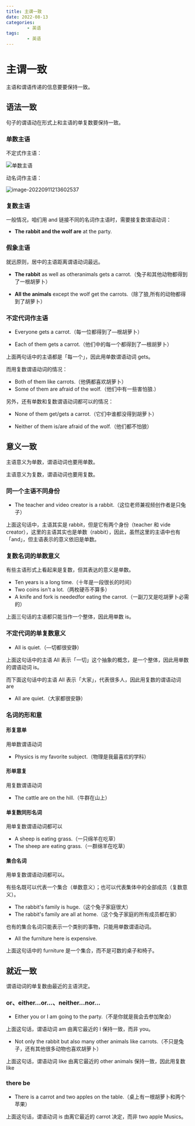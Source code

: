 ```yaml
---
title: 主谓一致
date: 2022-08-13
categories:
        - 英语
tags:
        - 英语
---
```


# 主谓一致

主语和谓语传递的信息要要保持一致。

## 语法一致

句子的谓语动在形式上和主语的单复数要保持一致。

### 单数主语

不定式作主语：

![单数主语](https://gallery.yxzi.xyz/galleries/2022/09/11/%E5%8D%95%E6%95%B0%E4%B8%BB%E8%AF%AD.png)

动名词作主语：

![image-20220911213602537](https://gallery.yxzi.xyz/galleries/2022/09/11/%E5%8D%95%E6%95%B0%E4%B8%BB%E8%AF%AD2.png)

### 复数主语

一般情况，咱们用 and 链接不同的名词作主语时，需要接复数谓语动词：

- **The rabbit and the wolf are** at the party.

### 假象主语

就远原则，居中的主语距离谓语动词最远。

- **The rabbit** as well as otheranimals gets a carrot.（兔子和其他动物都得到了一根胡萝卜）

- **All the animals** except the wolf get the carrots.（除了狼,所有的动物都得到了胡萝卜）

### 不定代词作主语

- Everyone gets a carrot.（每一位都得到了—根胡萝卜）

- Each of them gets a carrot.（他们中的每一个都得到了—根胡萝卜）

上面两句话中的主语都是「每一个」，因此用单数谓语动词 gets。

而用复数谓语动词的情况：

- Both of them like carrots.（他俩都喜欢胡萝卜）
- Some of them are afraid of the wolf.（他们中有一些害怕狼.）

另外，还有单数和复数谓语动词都可以的情况：

- None of them get/gets a carrot.（它们中谁都没得到胡萝卜）

- Neither of them is/are afraid of the wolf.（他们都不怕狼）

## 意义一致

主语意义为单数，谓语动词也要用单数。

主语意义为复数，谓语动词也要用复数。

### 同一个主语不同身份

- The teacher and video creator is a rabbit.（这位老师兼视频创作者是只兔子）

上面这句话中，主语其实是 rabbit，但是它有两个身份（teacher 和 vide creator），这里的主语其实也是单数（rabbit），因此，虽然这里的主语中也有「and」，但主语表示的意义依旧是单数。

### 复数名词的单数意义

有些主语形式上看起来是复数，但其表达的意义是单数。

- Ten years is a long time.（十年是一段很长的时间）
- Two coins isn't a lot.（两枚硬币不算多）
- A knife and fork is neededfor eating the carrot.（一副刀叉是吃胡萝卜必需的）

上面三句话的主语都只能当作一个整体，因此用单数 is。

### 不定代词的单复数意义

- All is quiet.（—切都很安静）

上面这句话中的主语 All 表示「一切」这个抽象的概念，是一个整体，因此用单数的谓语动词 is。

而下面这句话中的主语 All 表示「大家」，代表很多人，因此用复数的谓语动词 are

- All are quiet.（大家都很安静）

### 名词的形和意

#### 形复意单

用单数谓语动词

- Physics is my favorite subject.（物理是我最喜欢的学科）

#### 形单意复

用复数谓语动词

- The cattle are on the hill.（牛群在山上）

#### 单复数同形名词

用单复数谓语动词都可以

- A sheep is eating grass.（一只绵羊在吃草）
- The sheep are eating grass.（一群绵羊在吃草）

#### 集合名词

用单复数谓语动词都可以。

有些名既可以代表一个集合（单数意义）；也可以代表集体中的全部成员（复数意义）。

- The rabbit's family is huge.（这个兔子家庭很大）
- The rabbit's family are all at home.（这个兔子家庭的所有成员都在家）

也有的集合名词只能表示一个类别的事物，只能用单数谓语动词。

- All the furniture here is expensive.

上面这句话中的 furniture 是一个集合，而不是可数的桌子和椅子。

## 就近一致

谓语动词的单复数由最近的主语洪定。

### or、either...or...、neither...nor...

- Either you or I am going to the party.（不是你就是我会去参加聚会）

上面这句话，谓语动词 am 由离它最近的 I 保持一致，而非 you。

- Not only the rabbit but also many other animals like carrots.（不只是兔子，还有其他很多动物也喜欢胡萝卜）

上面这句话，谓语动词 like 由离它最近的 other animals 保持一致，因此用复数 like

### there be

- There is a carrot and two apples on the table.（桌上有一根胡萝卜和两个苹果）

上面这句话，谓语动词 is 由离它最近的 carrot 决定，而非 two apple Musics。
